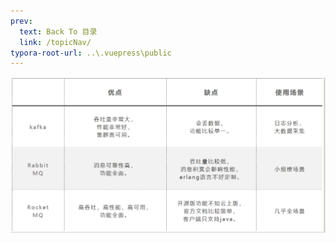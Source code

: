 ```yaml
---
prev:
  text: Back To 目录
  link: /topicNav/
typora-root-url: ..\.vuepress\public
---
```




![image](/images/kafka/90D2FA430B2C4BC2AB9E14AE619D4200)
